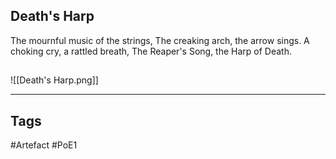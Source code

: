 ## Death's Harp
The mournful music of the strings,
The creaking arch, the arrow sings.
A choking cry, a rattled breath,
The Reaper's Song, the Harp of Death.
##
![[Death's Harp.png]]

---
## Tags
#Artefact
#PoE1